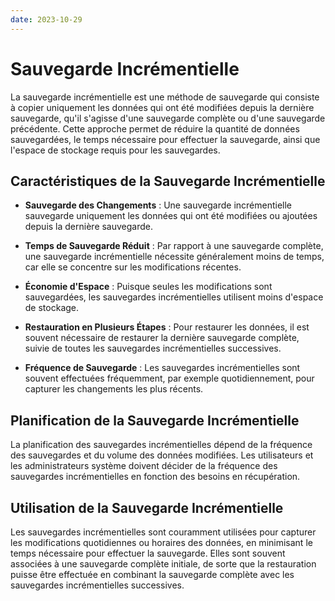 ```yaml
---
date: 2023-10-29
---
```

# Sauvegarde Incrémentielle

La sauvegarde incrémentielle est une méthode de sauvegarde qui consiste à copier uniquement les données qui ont été modifiées depuis la dernière sauvegarde, qu'il s'agisse d'une sauvegarde complète ou d'une sauvegarde précédente. Cette approche permet de réduire la quantité de données sauvegardées, le temps nécessaire pour effectuer la sauvegarde, ainsi que l'espace de stockage requis pour les sauvegardes.

## Caractéristiques de la Sauvegarde Incrémentielle

- **Sauvegarde des Changements** : Une sauvegarde incrémentielle sauvegarde uniquement les données qui ont été modifiées ou ajoutées depuis la dernière sauvegarde.

- **Temps de Sauvegarde Réduit** : Par rapport à une sauvegarde complète, une sauvegarde incrémentielle nécessite généralement moins de temps, car elle se concentre sur les modifications récentes.

- **Économie d'Espace** : Puisque seules les modifications sont sauvegardées, les sauvegardes incrémentielles utilisent moins d'espace de stockage.

- **Restauration en Plusieurs Étapes** : Pour restaurer les données, il est souvent nécessaire de restaurer la dernière sauvegarde complète, suivie de toutes les sauvegardes incrémentielles successives.

- **Fréquence de Sauvegarde** : Les sauvegardes incrémentielles sont souvent effectuées fréquemment, par exemple quotidiennement, pour capturer les changements les plus récents.

## Planification de la Sauvegarde Incrémentielle

La planification des sauvegardes incrémentielles dépend de la fréquence des sauvegardes et du volume des données modifiées. Les utilisateurs et les administrateurs système doivent décider de la fréquence des sauvegardes incrémentielles en fonction des besoins en récupération.

## Utilisation de la Sauvegarde Incrémentielle

Les sauvegardes incrémentielles sont couramment utilisées pour capturer les modifications quotidiennes ou horaires des données, en minimisant le temps nécessaire pour effectuer la sauvegarde. Elles sont souvent associées à une sauvegarde complète initiale, de sorte que la restauration puisse être effectuée en combinant la sauvegarde complète avec les sauvegardes incrémentielles successives.
